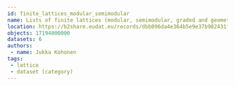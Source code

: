 ```yaml
---
id: finite_lattices_modular_semimodular
name: Lists of finite lattices (modular, semimodular, graded and geometric)
location: https://b2share.eudat.eu/records/dbb096da4e364b5e9e37b982431f41de
objects: 17194000000
datasets: 6
authors:
 - name: Jukka Kohonen
tags:
 - lattice
 - dataset (category)
---
```


